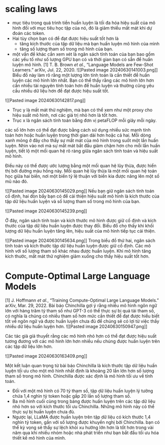 # scaling laws
- mục tiêu trong quá trình tiền huấn luyện là tối đa hóa hiệu suất của mô hình đối với mục tiêu học tập của nó, đó là giảm thiểu mất mát khi dự đoán các token.
- Hai tùy chọn bạn có để đạt được hiệu suất tốt hơn là 
	- tăng kích thước của tập dữ liệu mà bạn huấn luyện mô hình của mình 
	- tăng số lượng tham số trong mô hình của bạn.
- một vấn đề khác cần xem xét là ngân sách tính toán của bạn bao gồm các yếu tố như số lượng GPU bạn có và thời gian bạn có sẵn để huấn luyện mô hình.
[1] T. B. Brown _et al._, “Language Models are Few-Shot Learners.” arXiv, Jul. 22, 2020. 
![[Pasted image 20240630141003.png]]
Biểu đồ này làm rõ rằng một lượng lớn tính toán là cần thiết để huấn luyện các mô hình lớn nhất. 
Bạn có thể thấy rằng các mô hình lớn hơn cần nhiều tài nguyên tính toán hơn để huấn luyện và thường cũng yêu cầu nhiều dữ liệu hơn để đạt được hiệu suất tốt.

![[Pasted image 20240630142817.png]]
- Trục y là mất mát thử nghiệm, mà bạn có thể xem như một proxy cho hiệu suất mô hình, nơi các giá trị nhỏ hơn là tốt hơn.
- Trục x là ngân sách tính toán bằng đơn vị petaFLOP mỗi giây mỗi ngày.

các số lớn hơn có thể đạt được bằng cách sử dụng nhiều sức mạnh tính toán hơn hoặc huấn luyện trong thời gian dài hơn hoặc cả hai. Mỗi dòng xanh mỏng ở đây cho thấy sự mất mát của mô hình trong suốt một lần huấn luyện. Nhìn vào nơi mà sự mất mát bắt đầu giảm chậm hơn cho mỗi lần huấn luyện, tiết lộ một mối quan hệ rõ ràng giữa ngân sách tính toán và hiệu suất mô hình.

Điều này có thể được ước lượng bằng một mối quan hệ lũy thừa, được hiển thị bởi đường màu hồng này. Mối quan hệ lũy thừa là một mối quan hệ toán học giữa hai biến, nơi một biến tỷ lệ thuận với biến kia được nâng lên một số mũ nào đó.

![[Pasted image 20240630145029.png]]
Nếu bạn giữ ngân sách tính toán cố định, hai đòn bẩy bạn có để cải thiện hiệu suất mô hình là kích thước của tập dữ liệu huấn luyện và số lượng tham số trong mô hình của bạn.

![[Pasted image 20240630145239.png]]

Ở đây, ngân sách tính toán và kích thước mô hình được giữ cố định và kích thước của tập dữ liệu huấn luyện được thay đổi. Biểu đồ cho thấy khi khối lượng dữ liệu huấn luyện tăng lên, hiệu suất của mô hình tiếp tục cải thiện.

![[Pasted image 20240630145634.png]]
Trong biểu đồ thứ hai, ngân sách tính toán và kích thước tập dữ liệu huấn luyện được giữ cố định. Các mô hình với số lượng tham số khác nhau được huấn luyện. Khi mô hình tăng kích thước, mất mát thử nghiệm giảm xuống cho thấy hiệu suất tốt hơn.
# Compute-Optimal Large Language Models
[1] J. Hoffmann _et al._, “Training Compute-Optimal Large Language Models.” arXiv, Mar. 29, 2022.
Bài báo Chinchilla gợi ý rằng nhiều mô hình ngôn ngữ lớn với hàng trăm tỷ tham số như GPT-3 có thể thực sự bị quá tải tham số, có nghĩa là chúng có nhiều tham số hơn mức cần thiết để đạt được hiểu biết tốt về ngôn ngữ và được huấn luyện chưa đủ để chúng sẽ có lợi từ việc thấy nhiều dữ liệu huấn luyện hơn.
![[Pasted image 20240630150947.png]]

Các tác giả giả thuyết rằng các mô hình nhỏ hơn có thể đạt được hiệu suất tương đương với các mô hình lớn hơn nhiều nếu chúng được huấn luyện trên các tập dữ liệu lớn hơn.

![[Pasted image 20240630163409.png]]

Một kết luận quan trọng từ bài báo Chinchilla là kích thước tập dữ liệu huấn luyện tối ưu cho một mô hình nhất định là khoảng 20 lần lớn hơn số lượng tham số trong mô hình. Chinchilla được xác định là mô hình tối ưu về tính toán.
- Đối với một mô hình có 70 tỷ tham số, tập dữ liệu huấn luyện lý tưởng chứa 1,4 nghìn tỷ token hoặc gấp 20 lần số lượng tham số. 
- Ba mô hình cuối cùng trong bảng được huấn luyện trên các tập dữ liệu nhỏ hơn so với kích thước tối ưu Chinchilla. Những mô hình này có thể thực sự bị huấn luyện chưa đủ. 
- Ngược lại, LLaMA được huấn luyện trên tập dữ liệu có kích thước 1,4 nghìn tỷ token, gần với số lượng được khuyến nghị bởi Chinchilla.
bạn có thể kỳ vọng sẽ thấy sự lệch khỏi xu hướng lớn hơn là tốt hơn trong vài năm qua khi nhiều nhóm hoặc nhà phát triển như bạn bắt đầu tối ưu hóa thiết kế mô hình của mình.